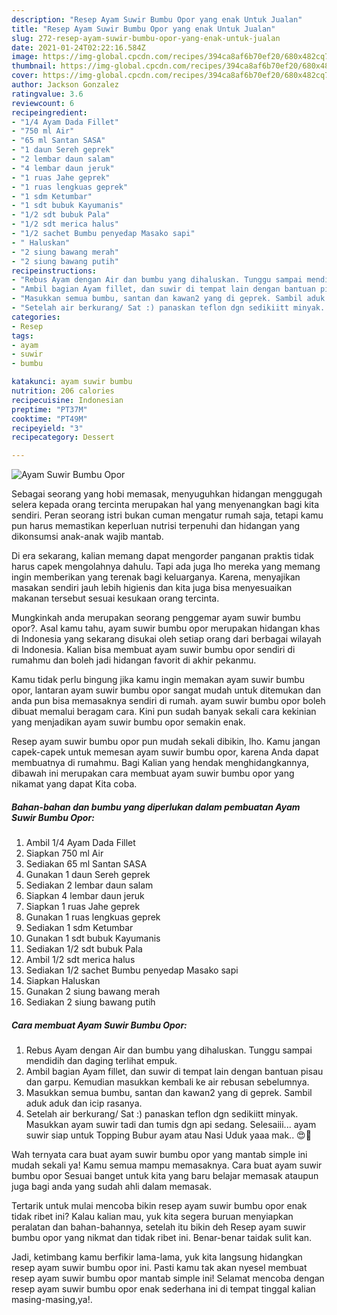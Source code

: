 ```yaml
---
description: "Resep Ayam Suwir Bumbu Opor yang enak Untuk Jualan"
title: "Resep Ayam Suwir Bumbu Opor yang enak Untuk Jualan"
slug: 272-resep-ayam-suwir-bumbu-opor-yang-enak-untuk-jualan
date: 2021-01-24T02:22:16.584Z
image: https://img-global.cpcdn.com/recipes/394ca8af6b70ef20/680x482cq70/ayam-suwir-bumbu-opor-foto-resep-utama.jpg
thumbnail: https://img-global.cpcdn.com/recipes/394ca8af6b70ef20/680x482cq70/ayam-suwir-bumbu-opor-foto-resep-utama.jpg
cover: https://img-global.cpcdn.com/recipes/394ca8af6b70ef20/680x482cq70/ayam-suwir-bumbu-opor-foto-resep-utama.jpg
author: Jackson Gonzalez
ratingvalue: 3.6
reviewcount: 6
recipeingredient:
- "1/4 Ayam Dada Fillet"
- "750 ml Air"
- "65 ml Santan SASA"
- "1 daun Sereh geprek"
- "2 lembar daun salam"
- "4 lembar daun jeruk"
- "1 ruas Jahe geprek"
- "1 ruas lengkuas geprek"
- "1 sdm Ketumbar"
- "1 sdt bubuk Kayumanis"
- "1/2 sdt bubuk Pala"
- "1/2 sdt merica halus"
- "1/2 sachet Bumbu penyedap Masako sapi"
- " Haluskan"
- "2 siung bawang merah"
- "2 siung bawang putih"
recipeinstructions:
- "Rebus Ayam dengan Air dan bumbu yang dihaluskan. Tunggu sampai mendidih dan daging terlihat empuk."
- "Ambil bagian Ayam fillet, dan suwir di tempat lain dengan bantuan pisau dan garpu. Kemudian masukkan kembali ke air rebusan sebelumnya."
- "Masukkan semua bumbu, santan dan kawan2 yang di geprek. Sambil aduk aduk dan icip rasanya."
- "Setelah air berkurang/ Sat :) panaskan teflon dgn sedikiitt minyak. Masukkan ayam suwir tadi dan tumis dgn api sedang. Selesaiii... ayam suwir siap untuk Topping Bubur ayam atau Nasi Uduk yaaa mak.. 😍🥰"
categories:
- Resep
tags:
- ayam
- suwir
- bumbu

katakunci: ayam suwir bumbu 
nutrition: 206 calories
recipecuisine: Indonesian
preptime: "PT37M"
cooktime: "PT49M"
recipeyield: "3"
recipecategory: Dessert

---
```



![Ayam Suwir Bumbu Opor](https://img-global.cpcdn.com/recipes/394ca8af6b70ef20/680x482cq70/ayam-suwir-bumbu-opor-foto-resep-utama.jpg)

Sebagai seorang yang hobi memasak, menyuguhkan hidangan menggugah selera kepada orang tercinta merupakan hal yang menyenangkan bagi kita sendiri. Peran seorang istri bukan cuman mengatur rumah saja, tetapi kamu pun harus memastikan keperluan nutrisi terpenuhi dan hidangan yang dikonsumsi anak-anak wajib mantab.

Di era  sekarang, kalian memang dapat mengorder panganan praktis tidak harus capek mengolahnya dahulu. Tapi ada juga lho mereka yang memang ingin memberikan yang terenak bagi keluarganya. Karena, menyajikan masakan sendiri jauh lebih higienis dan kita juga bisa menyesuaikan makanan tersebut sesuai kesukaan orang tercinta. 



Mungkinkah anda merupakan seorang penggemar ayam suwir bumbu opor?. Asal kamu tahu, ayam suwir bumbu opor merupakan hidangan khas di Indonesia yang sekarang disukai oleh setiap orang dari berbagai wilayah di Indonesia. Kalian bisa membuat ayam suwir bumbu opor sendiri di rumahmu dan boleh jadi hidangan favorit di akhir pekanmu.

Kamu tidak perlu bingung jika kamu ingin memakan ayam suwir bumbu opor, lantaran ayam suwir bumbu opor sangat mudah untuk ditemukan dan anda pun bisa memasaknya sendiri di rumah. ayam suwir bumbu opor boleh dibuat memalui beragam cara. Kini pun sudah banyak sekali cara kekinian yang menjadikan ayam suwir bumbu opor semakin enak.

Resep ayam suwir bumbu opor pun mudah sekali dibikin, lho. Kamu jangan capek-capek untuk memesan ayam suwir bumbu opor, karena Anda dapat membuatnya di rumahmu. Bagi Kalian yang hendak menghidangkannya, dibawah ini merupakan cara membuat ayam suwir bumbu opor yang nikamat yang dapat Kita coba.

<!--inarticleads1-->

##### Bahan-bahan dan bumbu yang diperlukan dalam pembuatan Ayam Suwir Bumbu Opor:

1. Ambil 1/4 Ayam Dada Fillet
1. Siapkan 750 ml Air
1. Sediakan 65 ml Santan SASA
1. Gunakan 1 daun Sereh geprek
1. Sediakan 2 lembar daun salam
1. Siapkan 4 lembar daun jeruk
1. Siapkan 1 ruas Jahe geprek
1. Gunakan 1 ruas lengkuas geprek
1. Sediakan 1 sdm Ketumbar
1. Gunakan 1 sdt bubuk Kayumanis
1. Sediakan 1/2 sdt bubuk Pala
1. Ambil 1/2 sdt merica halus
1. Sediakan 1/2 sachet Bumbu penyedap Masako sapi
1. Siapkan  Haluskan
1. Gunakan 2 siung bawang merah
1. Sediakan 2 siung bawang putih




<!--inarticleads2-->

##### Cara membuat Ayam Suwir Bumbu Opor:

1. Rebus Ayam dengan Air dan bumbu yang dihaluskan. Tunggu sampai mendidih dan daging terlihat empuk.
1. Ambil bagian Ayam fillet, dan suwir di tempat lain dengan bantuan pisau dan garpu. Kemudian masukkan kembali ke air rebusan sebelumnya.
1. Masukkan semua bumbu, santan dan kawan2 yang di geprek. Sambil aduk aduk dan icip rasanya.
1. Setelah air berkurang/ Sat :) panaskan teflon dgn sedikiitt minyak. Masukkan ayam suwir tadi dan tumis dgn api sedang. Selesaiii... ayam suwir siap untuk Topping Bubur ayam atau Nasi Uduk yaaa mak.. 😍🥰




Wah ternyata cara buat ayam suwir bumbu opor yang mantab simple ini mudah sekali ya! Kamu semua mampu memasaknya. Cara buat ayam suwir bumbu opor Sesuai banget untuk kita yang baru belajar memasak ataupun juga bagi anda yang sudah ahli dalam memasak.

Tertarik untuk mulai mencoba bikin resep ayam suwir bumbu opor enak tidak ribet ini? Kalau kalian mau, yuk kita segera buruan menyiapkan peralatan dan bahan-bahannya, setelah itu bikin deh Resep ayam suwir bumbu opor yang nikmat dan tidak ribet ini. Benar-benar taidak sulit kan. 

Jadi, ketimbang kamu berfikir lama-lama, yuk kita langsung hidangkan resep ayam suwir bumbu opor ini. Pasti kamu tak akan nyesel membuat resep ayam suwir bumbu opor mantab simple ini! Selamat mencoba dengan resep ayam suwir bumbu opor enak sederhana ini di tempat tinggal kalian masing-masing,ya!.

